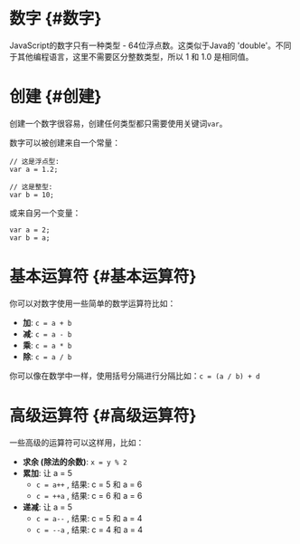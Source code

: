 # 数字 {#数字}

JavaScript的数字只有一种类型 - 64位浮点数。这类似于Java的 'double'。不同于其他编程语言，这里不需要区分整数类型，所以 1 和 1.0 是相同值。

# 创建 {#创建}

创建一个数字很容易，创建任何类型都只需要使用关键词`var`。

数字可以被创建来自一个常量：

```
// 这是浮点型:
var a = 1.2;

// 这是整型:
var b = 10;

```

或来自另一个变量：

```
var a = 2;
var b = a;
```

# 基本运算符 {#基本运算符}

你可以对数字使用一些简单的数学运算符比如：

* **加**:
  `c = a + b`
* **减**:
  `c = a - b`
* **乘**:
  `c = a * b`
* **除**:
  `c = a / b`

你可以像在数学中一样，使用括号分隔进行分隔比如：`c = (a / b) + d`

# 高级运算符 {#高级运算符}

一些高级的运算符可以这样用，比如：

* **求余 \(除法的余数\)**:
  `x = y % 2`
* **累加**: 让 a = 5
  * `c = a++`
    , 结果: c = 5 和 a = 6
  * `c = ++a`
    , 结果: c = 6 和 a = 6
* **递减**: 让 a = 5
  * `c = a--`
    , 结果: c = 5 和 a = 4
  * `c = --a`
    , 结果: c = 4 和 a = 4



